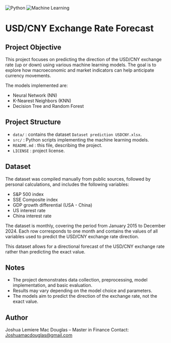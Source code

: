 ![Python](https://img.shields.io/badge/Python-3.11-blue?logo=python&logoColor=white)
![Machine Learning](https://img.shields.io/badge/Machine%20Learning-Project-green)
# USD/CNY Exchange Rate Forecast

## Project Objective
This project focuses on predicting the direction of the USD/CNY exchange rate (up or down) using various machine learning models. The goal is to explore how macroeconomic and market indicators can help anticipate currency movements.

The models implemented are:
- Neural Network (NN)  
- K-Nearest Neighbors (KNN)  
- Decision Tree and Random Forest  

## Project Structure
- `data/` : contains the dataset `Dataset prediction USDCNY.xlsx`.  
- `src/` : Python scripts implementing the machine learning models.   
- `README.md` : this file, describing the project.  
- `LICENSE` : project license.  

## Dataset
The dataset was compiled manually from public sources, followed by personal calculations, and includes the following variables:
- S&P 500 index  
- SSE Composite index  
- GDP growth differential (USA - China)  
- US interest rate  
- China interest rate  

The dataset is monthly, covering the period from January 2015 to December 2024. Each row corresponds to one month and contains the values of all variables used to predict the USD/CNY exchange rate direction.

This dataset allows for a directional forecast of the USD/CNY exchange rate rather than predicting the exact value.

## Notes
- The project demonstrates data collection, preprocessing, model implementation, and basic evaluation.  
- Results may vary depending on the model choice and parameters.  
- The models aim to predict the direction of the exchange rate, not the exact value.  

## Author
Joshua Lemiere Mac Douglas – Master in Finance 
Contact: Joshuamacdouglas@gmail.com
